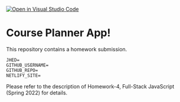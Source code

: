 [![Open in Visual Studio Code](https://classroom.github.com/assets/open-in-vscode-f059dc9a6f8d3a56e377f745f24479a46679e63a5d9fe6f495e02850cd0d8118.svg)](https://classroom.github.com/online_ide?assignment_repo_id=7526593&assignment_repo_type=AssignmentRepo)
# Course Planner App!

This repository contains a homework submission.

```text
JHED=
GITHUB_USERNAME=
GITHUB_REPO=
NETLIFY_SITE=
```

Please refer to the description of Homework-4, Full-Stack JavaScript (Spring 2022) for details.
